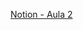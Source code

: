 [Notion - Aula 2](https://vargasleticia.notion.site/Frontend-I-React-Atividades-Aula-2-213875311dcf4ce3a1010fc808cd54d4)